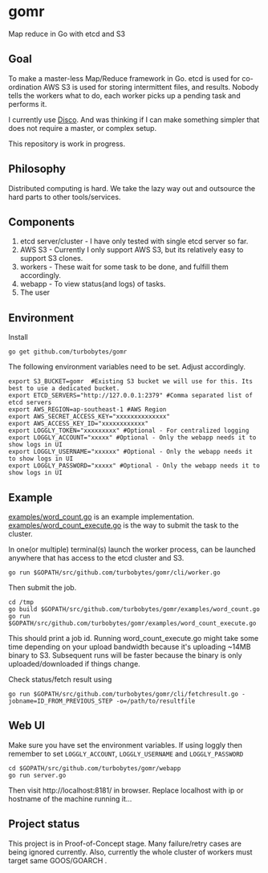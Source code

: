 # gomr
Map reduce in Go with etcd and S3

## Goal

To make a master-less Map/Reduce framework in Go. etcd is used for co-ordination AWS S3 is used for storing intermittent files, and results. Nobody tells the workers what to do, each worker picks up a pending task and performs it.

I currently use [Disco](http://discoproject.org/). And was thinking if I can make something simpler that does not require a master, or complex setup.

This repository is work in progress.

## Philosophy

Distributed computing is hard. We take the lazy way out and outsource the hard parts to other tools/services.

## Components

1. etcd server/cluster - I have only tested with single etcd server so far.
2. AWS S3 - Currently I only support AWS S3, but its relatively easy to support S3 clones.
3. workers - These wait for some task to be done, and fulfill them accordingly.
4. webapp - To view status(and logs) of tasks.
5. The user

## Environment 

Install

	go get github.com/turbobytes/gomr

The following environment variables need to be set. Adjust accordingly.

	export S3_BUCKET=gomr  #Existing S3 bucket we will use for this. Its best to use a dedicated bucket.
	export ETCD_SERVERS="http://127.0.0.1:2379" #Comma separated list of etcd servers
	export AWS_REGION=ap-southeast-1 #AWS Region
	export AWS_SECRET_ACCESS_KEY="xxxxxxxxxxxxxx"
	export AWS_ACCESS_KEY_ID="xxxxxxxxxxxx"
	export LOGGLY_TOKEN="xxxxxxxxx" #Optional - For centralized logging
	export LOGGLY_ACCOUNT="xxxxx" #Optional - Only the webapp needs it to show logs in UI
	export LOGGLY_USERNAME="xxxxxx" #Optional - Only the webapp needs it to show logs in UI
	export LOGGLY_PASSWORD="xxxxx" #Optional - Only the webapp needs it to show logs in UI

## Example

[examples/word_count.go](examples/word_count.go) is an example implementation.
[examples/word_count_execute.go](examples/word_count_execute.go) is the way to submit the task to the cluster.

In one(or multiple) terminal(s) launch the worker process, can be launched anywhere that has access to the etcd cluster and S3.

	go run $GOPATH/src/github.com/turbobytes/gomr/cli/worker.go


Then submit the job.

	cd /tmp
	go build $GOPATH/src/github.com/turbobytes/gomr/examples/word_count.go
	go run $GOPATH/src/github.com/turbobytes/gomr/examples/word_count_execute.go

This should print a job id.
Running word_count_execute.go might take some time depending on your upload bandwidth because it's uploading ~14MB binary to S3. Subsequent runs will be faster because the binary is only uploaded/downloaded if things change.

Check status/fetch result using 

	go run $GOPATH/src/github.com/turbobytes/gomr/cli/fetchresult.go -jobname=ID_FROM_PREVIOUS_STEP -o=/path/to/resultfile


## Web UI

Make sure you have set the environment variables. If using loggly then remember to set `LOGGLY_ACCOUNT`, `LOGGLY_USERNAME` and `LOGGLY_PASSWORD`

	cd $GOPATH/src/github.com/turbobytes/gomr/webapp
	go run server.go

Then visit http://localhost:8181/ in browser. Replace localhost with ip or hostname of the machine running it...

## Project status

This project is in Proof-of-Concept stage. Many failure/retry cases are being ignored currently. Also, currently the whole cluster of workers must target same GOOS/GOARCH .